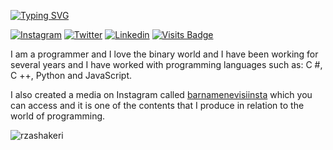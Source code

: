 [![Typing SVG](https://readme-typing-svg.herokuapp.com?font=Fredoka+One&color=%23000000&size=36&vCenter=true&multiline=true&height=60&lines=Hi+I%2Cm+reza+shakeri+👋)](https://git.io/typing-svg) 
<div align="left">

[![Instagram](https://img.shields.io/badge/rzashakeri-%23E4405F.svg?style=for-the-badge&logo=Instagram&logoColor=white)](https://www.instagram.com/rzashakeri/)
[![Twitter](https://img.shields.io/badge/rzashakeri-%231DA1F2.svg?style=for-the-badge&logo=Twitter&logoColor=white)](https://www.twitter.com/rzashakeri/)
[![Linkedin](https://img.shields.io/badge/rzashakeri-%231DA1F2.svg?style=for-the-badge&logo=Linkedin&logoColor=white)](https://www.twitter.com/rzashakeri/)
[![Visits Badge](https://badges.pufler.dev/visits/rzashakeri/rzashakeri?style=for-the-badge&logo=appveyor)](https://www.instagram.com/rzashakeri/)
 
</div>  
 
<p>

I am a programmer and I love the binary world and I have been working for several years and I have worked with programming languages such as: C #, C ++, Python and JavaScript.

 I also created a media on Instagram called <a href="https://www.instagram.com/barnamenevisiinsta/" target="_blank">barnamenevisiinsta</a> which you can access and it is one of the contents that I produce in relation to the world of programming.

</p>


<p><img align="left" src="https://github-readme-stats.vercel.app/api/top-langs?username=rzashakeri&show_icons=true&locale=en&layout=compact" alt="rzashakeri" /></p>
